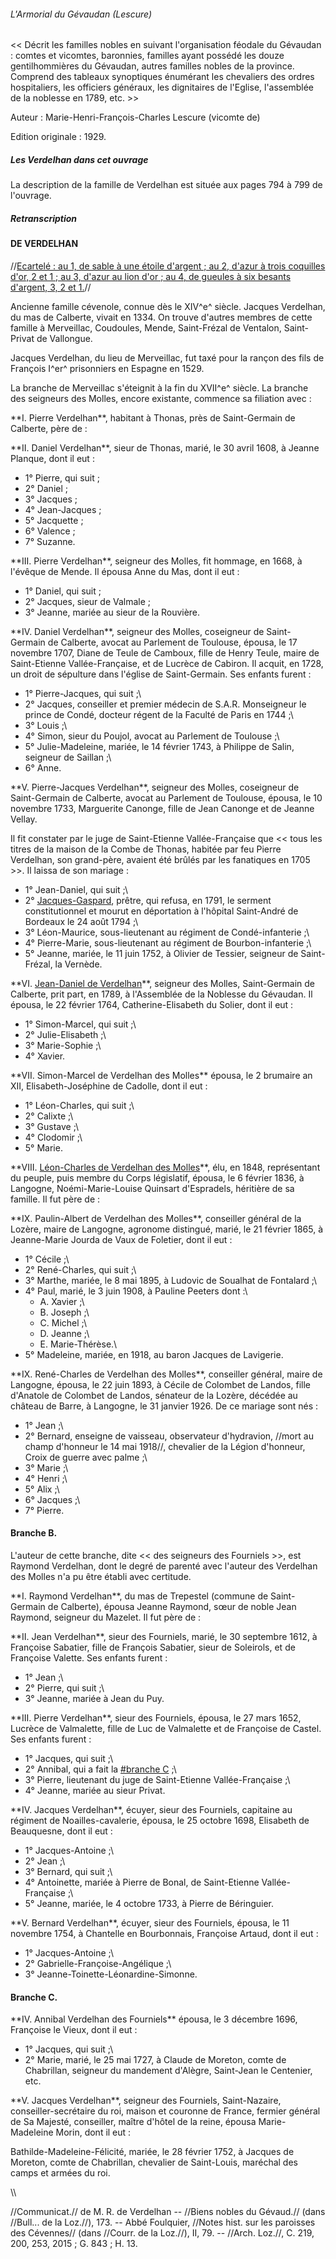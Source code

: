 ###### L\'Armorial du Gévaudan (Lescure)

\<\< Décrit les familles nobles en suivant l\'organisation féodale du Gévaudan : comtes et vicomtes, baronnies, familles ayant possédé les douze gentilhommières du Gévaudan, autres familles nobles de la province. Comprend des tableaux synoptiques énumérant les chevaliers des ordres hospitaliers, les officiers généraux, les dignitaires de l\'Eglise, l\'assemblée de la noblesse en 1789, etc. \>\>

Auteur : Marie-Henri-François-Charles Lescure (vicomte de)

Edition originale : 1929.

##### Les Verdelhan dans cet ouvrage

La description de la famille de Verdelhan est située aux pages 794 à 799 de l\'ouvrage.

##### Retranscription

#### DE VERDELHAN

//[Ecartelé : au 1, de sable à une étoile d\'argent ; au 2, d\'azur à trois coquilles d\'or, 2 et 1 ; au 3, d\'azur au lion d\'or ; au 4, de gueules à six besants d\'argent, 3, 2 et 1.](Armoiries_des_Verdelhan)//

Ancienne famille cévenole, connue dès le XIV^e^ siècle. Jacques Verdelhan, du mas de Calberte, vivait en 1334. On trouve d\'autres membres de cette famille à Merveillac, Coudoules, Mende, Saint-Frézal de Ventalon, Saint-Privat de Vallongue.

Jacques Verdelhan, du lieu de Merveillac, fut taxé pour la rançon des fils de François I^er^ prisonniers en Espagne en 1529.

La branche de Merveillac s\'éteignit à la fin du XVII^e^ siècle. La branche des seigneurs des Molles, encore existante, commence sa filiation avec :

 **I. Pierre Verdelhan\*\*, habitant à Thonas, près de Saint-Germain de Calberte, père de :


 **II\. Daniel Verdelhan\*\*, sieur de Thonas, marié, le 30 avril 1608, à Jeanne Planque, dont il eut :

 * 1° Pierre, qui suit ;
 * 2° Daniel ;
 * 3° Jacques ;
 * 4° Jean-Jacques ;
 * 5° Jacquette ;
 * 6° Valence ;
 * 7° Suzanne.

 **III\. Pierre Verdelhan\*\*, seigneur des Molles, fit hommage, en 1668, à l\'évêque de Mende. Il épousa Anne du Mas, dont il eut :

 * 1° Daniel, qui suit ;
 * 2° Jacques, sieur de Valmale ;
 * 3° Jeanne, mariée au sieur de la Rouvière.

 **IV\. Daniel Verdelhan\*\*, seigneur des Molles, coseigneur de Saint-Germain de Calberte, avocat au Parlement de Toulouse, épousa, le 17 novembre 1707, Diane de Teule de Camboux, fille de Henry Teule, maire de Saint-Etienne Vallée-Française, et de Lucrèce de Cabiron. Il acquit, en 1728, un droit de sépulture dans l\'église de Saint-Germain. Ses enfants furent :

 * 1° Pierre-Jacques, qui suit ;\
 * 2° Jacques, conseiller et premier médecin de S.A.R. Monseigneur le prince de Condé, docteur régent de la Faculté de Paris en 1744 ;\
 * 3° Louis ;\
 * 4° Simon, sieur du Poujol, avocat au Parlement de Toulouse ;\
 * 5° Julie-Madeleine, mariée, le 14 février 1743, à Philippe de Salin, seigneur de Saillan ;\
 * 6° Anne.

 **V. Pierre-Jacques Verdelhan\*\*, seigneur des Molles, coseigneur
        de Saint-Germain de Calberte, avocat au Parlement de Toulouse,
        épousa, le 10 novembre 1733, Marguerite Canonge, fille de Jean
        Canonge et de Jeanne Vellay.

Il fit constater par le juge de Saint-Etienne Vallée-Française que \<\<
tous les titres de la maison de la Combe de Thonas, habitée par feu
Pierre Verdelhan, son grand-père, avaient été brûlés par les fanatiques
en 1705 \>\>. Il laissa de son mariage :

 * 1° Jean-Daniel, qui suit ;\
 * 2° [Jacques-Gaspard](Jacques-Gaspard_Verdelhan_des_Molles_(1739-1794)), prêtre, qui refusa, en 1791, le serment constitutionnel et mourut en déportation à l'hôpital Saint-André de Bordeaux le 24 août 1794 ;\
 * 3° Léon-Maurice, sous-lieutenant au régiment de Condé-infanterie ;\
 * 4° Pierre-Marie, sous-lieutenant au régiment de Bourbon-infanterie ;\
 * 5° Jeanne, mariée, le 11 juin 1752, à Olivier de Tessier, seigneur de Saint-Frézal, la Vernède.

 **VI\. [Jean-Daniel de
        Verdelhan](Jean-Daniel_Verdelhan_des_Molles_(1737-1822))\*\*,
        seigneur des Molles, Saint-Germain de Calberte, prit part, en 1789, à
        l\'Assemblée de la Noblesse du Gévaudan. Il épousa, le 22 février 1764,
        Catherine-Elisabeth du Solier, dont il eut :

 * 1° Simon-Marcel, qui suit ;\
 * 2° Julie-Elisabeth ;\
 * 3° Marie-Sophie ;\
 * 4° Xavier.

 **VII\. Simon-Marcel de Verdelhan des Molles\*\* épousa, le 2 brumaire an
        XII, Elisabeth-Joséphine de Cadolle, dont il eut :

 * 1° Léon-Charles, qui suit ;\
 * 2° Calixte ;\
 * 3° Gustave ;\
 * 4° Clodomir ;\
 * 5° Marie.

 **VIII\. [Léon-Charles de Verdelhan des
        Molles](Charles-Léon_Verdelhan_des_Molles_(1805-1868))\*\*,
        élu, en 1848, représentant du peuple, puis membre du Corps législatif,
        épousa, le 6 février 1836, à Langogne, Noémi-Marie-Louise Quinsart
        d\'Espradels, héritière de sa famille. Il fut père de :

<!-- -->

 **IX\. Paulin-Albert de Verdelhan des Molles\*\*, conseiller général de la
        Lozère, maire de Langogne, agronome distingué, marié, le 21 février
        1865, à Jeanne-Marie Jourda de Vaux de Foletier, dont il eut :

 * 1° Cécile ;\
 * 2° René-Charles, qui suit ;\
 * 3° Marthe, mariée, le 8 mai 1895, à Ludovic de Soualhat de Fontalard ;\
 * 4° Paul, marié, le 3 juin 1908, à Pauline Peeters dont :\
   * A. Xavier ;\
   * B. Joseph ;\
   * C. Michel ;\
   * D. Jeanne ;\
   * E. Marie-Thérèse.\
 * 5° Madeleine, mariée, en 1918, au baron Jacques de Lavigerie.

 **IX\. René-Charles de Verdelhan des Molles\*\*, conseiller général, maire
        de Langogne, épousa, le 22 juin 1893, à Cécile de Colombet de Landos,
        fille d\'Anatole de Colombet de Landos, sénateur de la Lozère, décédée
        au château de Barre, à Langogne, le 31 janvier 1926. De ce mariage sont
        nés :

 * 1° Jean ;\
 * 2° Bernard, enseigne de vaisseau, observateur d'hydravion, //mort au champ d'honneur le 14 mai 1918//, chevalier de la Légion d'honneur, Croix de guerre avec palme ;\
 * 3° Marie ;\
 * 4° Henri ;\
 * 5° Alix ;\
 * 6° Jacques ;\
 * 7° Pierre.

#### Branche B.

L\'auteur de cette branche, dite \<\< des seigneurs des Fourniels \>\>,
est Raymond Verdelhan, dont le degré de parenté avec l\'auteur des
Verdelhan des Molles n\'a pu être établi avec certitude.

 **I. Raymond Verdelhan\*\*, du mas de Trepestel (commune de
        Saint-Germain de Calberte), épousa Jeanne Raymond, sœur de noble
        Jean Raymond, seigneur du Mazelet. Il fut père de :

<!-- -->

 **II\. Jean Verdelhan\*\*, sieur des Fourniels, marié, le 30 septembre
        1612, à Françoise Sabatier, fille de François Sabatier, sieur de
        Soleirols, et de Françoise Valette. Ses enfants furent :

 * 1° Jean ;\
 * 2° Pierre, qui suit ;\
 * 3° Jeanne, mariée à Jean du Puy.

 **III\. Pierre Verdelhan\*\*, sieur des Fourniels, épousa, le 27 mars 1652,
        Lucrèce de Valmalette, fille de Luc de Valmalette et de Françoise de
        Castel. Ses enfants furent :

 * 1° Jacques, qui suit ;\
 * 2° Annibal, qui a fait la [#branche C](#branche_C) ;\
 * 3° Pierre, lieutenant du juge de Saint-Etienne Vallée-Française ;\
 * 4° Jeanne, mariée au sieur Privat.

 **IV\. Jacques Verdelhan\*\*, écuyer, sieur des Fourniels, capitaine au
        régiment de Noailles-cavalerie, épousa, le 25 octobre 1698, Elisabeth de
        Beauquesne, dont il eut :

 * 1° Jacques-Antoine ;\
 * 2° Jean ;\
 * 3° Bernard, qui suit ;\
 * 4° Antoinette, mariée à Pierre de Bonal, de Saint-Etienne Vallée-Française ;\
 * 5° Jeanne, mariée, le 4 octobre 1733, à Pierre de Béringuier.

 **V. Bernard Verdelhan\*\*, écuyer, sieur des Fourniels, épousa,
        le 11 novembre 1754, à Chantelle en Bourbonnais, Françoise
        Artaud, dont il eut :

 * 1° Jacques-Antoine ;\
 * 2° Gabrielle-Françoise-Angélique ;\
 * 3° Jeanne-Toinette-Léonardine-Simonne.

#### Branche C.

 **IV\. Annibal Verdelhan des Fourniels\*\* épousa, le 3 décembre 1696,
        Françoise le Vieux, dont il eut :

 * 1° Jacques, qui suit ;\
 * 2° Marie, marié, le 25 mai 1727, à Claude de Moreton, comte de Chabrillan, seigneur du mandement d'Alègre, Saint-Jean le Centenier, etc.

 **V. Jacques Verdelhan\*\*, seigneur des Fourniels, Saint-Nazaire,
        conseiller-secrétaire du roi, maison et couronne de France,
        fermier général de Sa Majesté, conseiller, maître d\'hôtel de la
        reine, épousa Marie-Madeleine Morin, dont il eut :

Bathilde-Madeleine-Félicité, mariée, le 28 février 1752, à Jacques de
Moreton, comte de Chabrillan, chevalier de Saint-Louis, maréchal des
camps et armées du roi.

\\\\

//Communicat.// de M. R. de Verdelhan \-- //Biens nobles du Gévaud.//
(dans //Bull\... de la Loz.//), 173. \-- Abbé Foulquier, //Notes hist.
sur les paroisses des Cévennes// (dans //Courr. de la Loz.//), II, 79.
\-- //Arch. Loz.//, C. 219, 200, 253, 2015 ; G. 843 ; H. 13.
